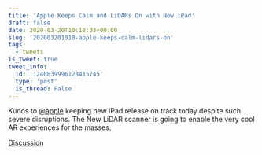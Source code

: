 ```yaml
---
title: 'Apple Keeps Calm and LiDARs On with New iPad'
draft: false
date: 2020-03-20T10:18:03+00:00
slug: '202003201018-apple-keeps-calm-lidars-on'
tags:
  - tweets
is_tweet: true
tweet_info:
  id: '1240839996128415745'
  type: 'post'
  is_thread: False
---
```




Kudos to [@apple](https://x.com/apple) keeping new iPad release on track today despite such severe disruptions. The New LiDAR scanner is going to enable the very cool AR experiences for the masses.

[Discussion](https://x.com/sytelus/status/1240839996128415745)
